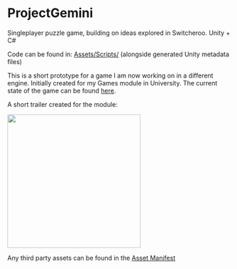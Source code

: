 # ProjectGemini
Singleplayer puzzle game, building on ideas explored in Switcheroo. Unity + C#

Code can be found in: [Assets/Scripts/](./Assets/Scripts/) (alongside generated Unity metadata files)

This is a short prototype for a game I am now working on in a different engine.
Initially created for my Games module in University.
The current state of the game can be found [here](https://github.com/LeonSloma/ProjectGemini_godot).

A short trailer created for the module:

[<img src="https://img.youtube.com/vi/ZCC308a5kCs/hqdefault.jpg" width="300"
/>](https://www.youtube.com/embed/ZCC308a5kCs)

Any third party assets can be found in the [Asset Manifest](./Asset%20Manifest.pdf)
